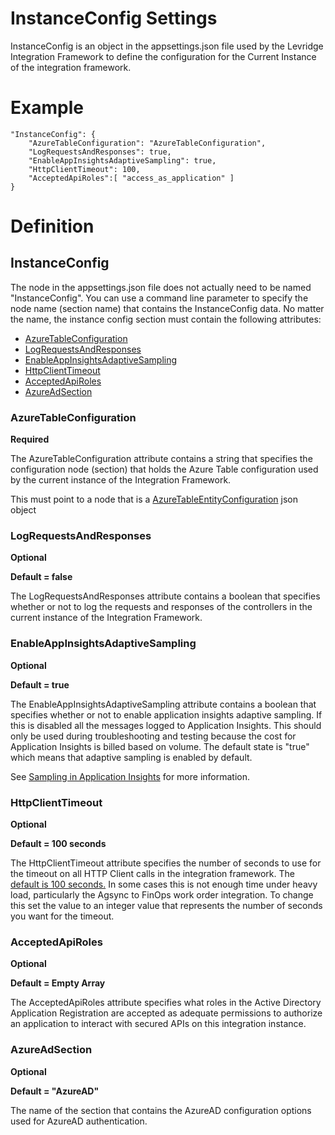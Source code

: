 # InstanceConfig Settings
InstanceConfig is an object in the appsettings.json file used by the Levridge Integration Framework
to define the configuration for the Current Instance of the integration framework.

# Example
    "InstanceConfig": {
        "AzureTableConfiguration": "AzureTableConfiguration",
        "LogRequestsAndResponses": true,
        "EnableAppInsightsAdaptiveSampling": true,
        "HttpClientTimeout": 100,
        "AcceptedApiRoles":[ "access_as_application" ]
    }

# Definition
## InstanceConfig
The node in the appsettings.json file does not actually need to be named "InstanceConfig". 
You can use a command line parameter to specify the node name (section name) that contains
the InstanceConfig data. No matter the name, the instance config section must contain the following
attributes:

 - [AzureTableConfiguration](#AzureTableConfiguration)
 - [LogRequestsAndResponses](#LogRequestsAndResponses)
 - [EnableAppInsightsAdaptiveSampling](#EnableAppInsightsAdaptiveSampling)
 - [HttpClientTimeout](#HttpClientTimeout)
 - [AcceptedApiRoles](#AcceptedApiRoles)
 - [AzureAdSection](#AzureAdSection)

### AzureTableConfiguration
**Required**

The AzureTableConfiguration attribute contains a string that specifies the configuration node (section)
that holds the Azure Table configuration used by the current instance of the Integration Framework.

This must point to a node that is a [AzureTableEntityConfiguration](./ServiceBusConfiguration.md) json object

### LogRequestsAndResponses
**Optional**

**Default = false**

The LogRequestsAndResponses attribute contains a boolean that specifies whether or not to
log the requests and responses of the controllers in the current instance of the Integration 
Framework.


### EnableAppInsightsAdaptiveSampling
**Optional**

**Default = true**

The EnableAppInsightsAdaptiveSampling attribute contains a boolean that specifies whether or not to
enable application insights adaptive sampling. If this is disabled all the messages logged to 
Application Insights. This should only be used during troubleshooting and testing because the 
cost for Application Insights is billed based on volume. The default state is "true" which means
that adaptive sampling is enabled by default.

See [Sampling in Application Insights](#https://docs.microsoft.com/en-us/azure/azure-monitor/app/sampling#configuring-adaptive-sampling-for-aspnet-core-applications) 
for more information.

### HttpClientTimeout
**Optional**

**Default = 100 seconds**

The HttpClientTimeout attribute specifies the number of seconds to use for the timeout on all HTTP Client calls
in the integration framework. The [default is 100 seconds.](https://docs.microsoft.com/en-us/dotnet/api/system.net.http.httpclient.timeout?view=netcore-3.1)
In some cases this is not enough time under heavy load, particularly the Agsync to FinOps work order integration.
To change this set the value to an integer value that represents the number of seconds you want for the timeout.

### <a name="AcceptedApiRoles"></a>AcceptedApiRoles
**Optional**

**Default = Empty Array**

The AcceptedApiRoles attribute specifies what roles in the Active Directory Application Registration
are accepted as adequate permissions to authorize an application to interact with secured APIs on this
integration instance.

### AzureAdSection
**Optional**

**Default = "AzureAD"**

The name of the section that contains the AzureAD configuration options used for AzureAD authentication.
